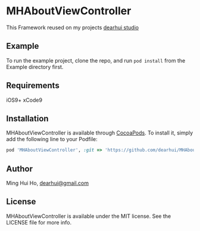 # MHAboutViewController

This Framework reused on my projects
[dearhui studio](https://itunes.apple.com/tw/developer/dearhui-studio/id452688810)

## Example

To run the example project, clone the repo, and run `pod install` from the Example directory first.

## Requirements

iOS9+
xCode9

## Installation

MHAboutViewController is available through [CocoaPods](http://cocoapods.org). To install
it, simply add the following line to your Podfile:

```ruby
pod 'MHAboutViewController', :git => 'https://github.com/dearhui/MHAboutViewController.git'
```

## Author

Ming Hui Ho, dearhui@gmail.com

## License

MHAboutViewController is available under the MIT license. See the LICENSE file for more info.


